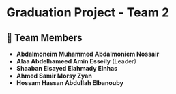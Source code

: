 # Graduation Project - Team 2

## 👥 Team Members
- **Abdalmoneim Muhammed Abdalmoniem Nossair**
- **Alaa Abdelhameed Amin Esseily** (Leader)
- **Shaaban Elsayed Elahmady Elnhas**
- **Ahmed Samir Morsy Zyan**
- **Hossam Hassan Abdullah Elbanouby**

